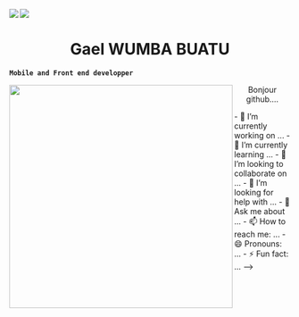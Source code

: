  <p>
 <img align="left" src="https://qph.cf2.quoracdn.net/main-qimg-f1949afd04e513a348f3c57c51037f16" />
 <img align="center" src="https://qph.cf2.quoracdn.net/main-qimg-f1949afd04e513a348f3c57c51037f16" />
 </p>

 <h1 align="center">Gael WUMBA BUATU</h1>
 
 **`Mobile and Front end developper`**
 
<p>
<img align="left" src="https://blush.design/api/download?shareUri=2Qtj3TVgHNPFR9Ez&c=Bottom_0%7E342a83_Hair_0%7E2c1b18_Skin_0%7E57331f_Top_0%7Eff4133&w=800&h=800&fm=png" height="400"/>

</p>




<p align="center">Bonjour github....<p/>
- 🔭 I’m currently working on ...
- 🌱 I’m currently learning ...
- 👯 I’m looking to collaborate on ...
- 🤔 I’m looking for help with ...
- 💬 Ask me about ...
- 📫 How to reach me: ...
- 😄 Pronouns: ...
- ⚡ Fun fact: ...
-->
